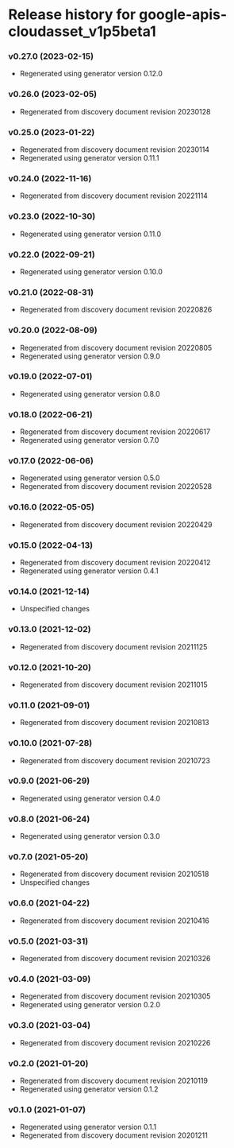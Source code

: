 # Release history for google-apis-cloudasset_v1p5beta1

### v0.27.0 (2023-02-15)

* Regenerated using generator version 0.12.0

### v0.26.0 (2023-02-05)

* Regenerated from discovery document revision 20230128

### v0.25.0 (2023-01-22)

* Regenerated from discovery document revision 20230114
* Regenerated using generator version 0.11.1

### v0.24.0 (2022-11-16)

* Regenerated from discovery document revision 20221114

### v0.23.0 (2022-10-30)

* Regenerated using generator version 0.11.0

### v0.22.0 (2022-09-21)

* Regenerated using generator version 0.10.0

### v0.21.0 (2022-08-31)

* Regenerated from discovery document revision 20220826

### v0.20.0 (2022-08-09)

* Regenerated from discovery document revision 20220805
* Regenerated using generator version 0.9.0

### v0.19.0 (2022-07-01)

* Regenerated using generator version 0.8.0

### v0.18.0 (2022-06-21)

* Regenerated from discovery document revision 20220617
* Regenerated using generator version 0.7.0

### v0.17.0 (2022-06-06)

* Regenerated using generator version 0.5.0
* Regenerated from discovery document revision 20220528

### v0.16.0 (2022-05-05)

* Regenerated from discovery document revision 20220429

### v0.15.0 (2022-04-13)

* Regenerated from discovery document revision 20220412
* Regenerated using generator version 0.4.1

### v0.14.0 (2021-12-14)

* Unspecified changes

### v0.13.0 (2021-12-02)

* Regenerated from discovery document revision 20211125

### v0.12.0 (2021-10-20)

* Regenerated from discovery document revision 20211015

### v0.11.0 (2021-09-01)

* Regenerated from discovery document revision 20210813

### v0.10.0 (2021-07-28)

* Regenerated from discovery document revision 20210723

### v0.9.0 (2021-06-29)

* Regenerated using generator version 0.4.0

### v0.8.0 (2021-06-24)

* Regenerated using generator version 0.3.0

### v0.7.0 (2021-05-20)

* Regenerated from discovery document revision 20210518
* Unspecified changes

### v0.6.0 (2021-04-22)

* Regenerated from discovery document revision 20210416

### v0.5.0 (2021-03-31)

* Regenerated from discovery document revision 20210326

### v0.4.0 (2021-03-09)

* Regenerated from discovery document revision 20210305
* Regenerated using generator version 0.2.0

### v0.3.0 (2021-03-04)

* Regenerated from discovery document revision 20210226

### v0.2.0 (2021-01-20)

* Regenerated from discovery document revision 20210119
* Regenerated using generator version 0.1.2

### v0.1.0 (2021-01-07)

* Regenerated using generator version 0.1.1
* Regenerated from discovery document revision 20201211

